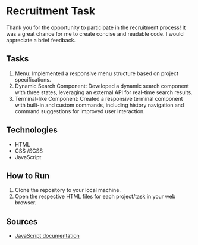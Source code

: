 # Recruitment Task

Thank you for the opportunity to participate in the recruitment process! It was a great chance for me to create concise and readable code. I would appreciate a brief feedback.

## Tasks

1. Menu: Implemented a responsive menu structure based on project specifications.
2. Dynamic Search Component: Developed a dynamic search component with three states, leveraging an external API for real-time search results.
3. Terminal-like Component: Created a responsive terminal component with built-in and custom commands, including history navigation and command suggestions for improved user interaction.

## Technologies

- HTML
- CSS /SCSS
- JavaScript

## How to Run

1. Clone the repository to your local machine.
2. Open the respective HTML files for each project/task in your web browser.

## Sources

- [JavaScript documentation](https://devdocs.io/javascript/)
